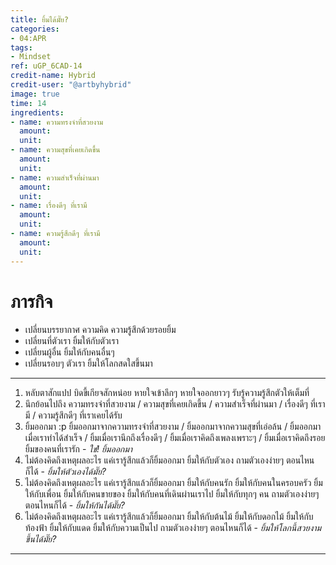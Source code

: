 ```yaml
---
title: ยิ้มได้มั๊ย?
categories:
- 04:APR
tags:
- Mindset
ref: uGP_6CAD-14
credit-name: Hybrid
credit-user: "@artbyhybrid"
image: true
time: 14
ingredients:
- name: ความทรงจำที่สวยงาม
  amount: 
  unit: 
- name: ความสุขที่เคยเกิดขึ้น
  amount: 
  unit: 
- name: ความสำเร็จที่ผ่านมา
  amount: 
  unit: 
- name: เรื่องดีๆ ที่เรามี
  amount: 
  unit: 
- name: ความรู้สึกดีๆ ที่เรามี
  amount: 
  unit: 
---
```


# ภารกิจ
 - เปลี่ยนบรรยากาศ ความคิด ความรู้สึกด้วยรอยยิ้ม
 - เปลี่ยนที่ตัวเรา ยิ้มให้กับตัวเรา
 - เปลี่ยนผู้อื่น ยิ้มให้กับคนอื่นๆ
 - เปลี่ยนรอบๆ ตัวเรา ยิ้มให้โลกสดใสขึ้นมา

---
1. หลับตาสักแปป บิดขี้เกียจสักหน่อย หายใจเข้าลึกๆ หายใจออกยาวๆ รับรู้ความรู้สึกตัวให้เต็มที่
2. นึกย้อนไปถึง ความทรงจำที่สวยงาม / ความสุขที่เคยเกิดขึ้น / ความสำเร็จที่ผ่านมา / เรื่องดีๆ ที่เรามี / ความรู้สึกดีๆ ที่เราเคยได้รับ
3. ยิ้มออกมา :p ยิ้มออกมาจากความทรงจำที่สวยงาม / ยิ้มออกมาจากความสุขที่เอ่อล้น / ยิ้มออกมาเมื่อเราทำได้สำเร็จ / ยิ้มเมื่อเรานึกถึงเรื่องดีๆ / ยิ้มเมื่อเราคิดถึงเพลงเพราะๆ / ยิ้มเมื่อเราคิดถึงรอยยิ้มของคนที่เรารัก - *ใช่! ยิ้มออกมา*
4. ไม่ต้องคิดถึงเหตุผลอะไร แค่เรารู้สึกแล้วก็ยิ้มออกมา ยิ้มให้กับตัวเอง ถามตัวเองง่ายๆ ตอนไหนก็ได้ - *ยิ้มให้ตัวเองได้มั๊ย?*
5. ไม่ต้องคิดถึงเหตุผลอะไร แค่เรารู้สึกแล้วก็ยิ้มออกมา ยิ้มให้กับคนรัก ยิ้มให้กับคนในครอบครัว ยิ้มให้กับเพื่อน ยิ้มให้กับคนขายของ ยิ้มให้กับคนที่เดินผ่านเราไป ยิ้มให้กับทุกๆ คน ถามตัวเองง่ายๆ ตอนไหนก็ได้ - *ยิ้มให้กันได้มั๊ย?*
6. ไม่ต้องคิดถึงเหตุผลอะไร แค่เรารู้สึกแล้วก็ยิ้มออกมา ยิ้มให้กับต้นไม้ ยิ้มให้กับดอกไม้ ยิ้มให้กับท้องฟ้า ยิ้มให้กับแดด ยิ้มให้กับความเป็นไป ถามตัวเองง่ายๆ ตอนไหนก็ได้ - *ยิ้มให้โลกนี้สวยงามขึ้นได้มั๊ย?*

---
